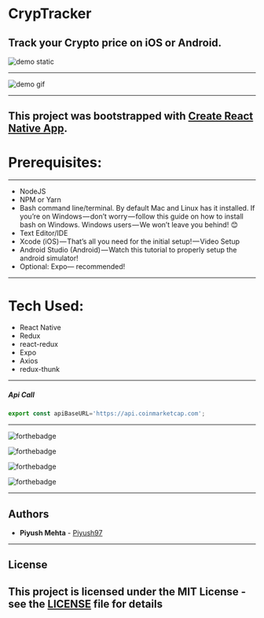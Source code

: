 # CrypTracker
## Track your Crypto price on iOS or Android.

![demo static](https://i.imgur.com/tQqHo2f.png)

_________

![demo gif](https://media.giphy.com/media/l1J9LnCuza1P17wIw/giphy.gif)

____________
This project was bootstrapped with [Create React Native App](https://github.com/react-community/create-react-native-app).
----------
# Prerequisites:
---------
* NodeJS
* NPM or Yarn
* Bash command line/terminal. By default Mac and Linux has it installed. If you’re on Windows — don’t worry — follow this guide on how to install bash on Windows. Windows users — We won’t leave you behind! 😊
* Text Editor/IDE
* Xcode (iOS) — That’s all you need for the initial setup! — Video Setup
* Android Studio (Android) — Watch this tutorial to properly setup the android simulator!
* Optional: Expo— recommended!

---------

# Tech Used:
* React Native
* Redux
* react-redux
* Expo
* Axios
* redux-thunk
-----
##### Api Call

```javascript
export const apiBaseURL='https://api.coinmarketcap.com';
````
---------

![forthebadge](https://forthebadge.com/images/badges/built-with-love.svg)

![forthebadge](https://forthebadge.com/images/badges/60-percent-of-the-time-works-every-time.svg)

![forthebadge](https://forthebadge.com/images/badges/makes-people-smile.svg)

![forthebadge](https://forthebadge.com/images/badges/you-didnt-ask-for-this.svg)

------
## Authors

* **Piyush Mehta** - [Piyush97](https://github.com/piyush97)

--------
## License

This project is licensed under the MIT License - see the [LICENSE](https://github.com/piyush97/CrypTrack/blob/master/LICENSE) file for details
--------
